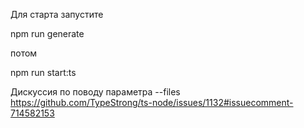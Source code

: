 Для старта запустите

npm run generate

потом

npm run start:ts 

Дискуссия по поводу параметра --files  
https://github.com/TypeStrong/ts-node/issues/1132#issuecomment-714582153